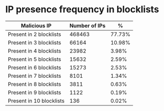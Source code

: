 # IP presence frequency in blocklists
| Malicious IP | Number of IPs | % |
|----|----|----|
| Present in 2 blocklists | 468463 | 77.73% |
| Present in 3 blocklists | 66164 | 10.98% |
| Present in 4 blocklists | 23982 | 3.98% |
| Present in 5 blocklists | 15632 | 2.59% |
| Present in 6 blocklists | 15273 | 2.53% |
| Present in 7 blocklists | 8101 | 1.34% |
| Present in 8 blocklists | 3811 | 0.63% |
| Present in 9 blocklists | 1122 | 0.19% |
| Present in 10 blocklists | 136 | 0.02% |
